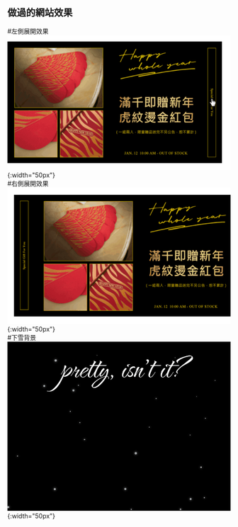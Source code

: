 ## 做過的網站效果

#左側展開效果
![Layla](https://raw.githubusercontent.com/layla4131/Web_function/main/images/gif/left_pop.gif){:width="50px"}         
#右側展開效果    
![Layla](https://raw.githubusercontent.com/layla4131/Web_function/main/images/gif/right_pop.gif){:width="50px"}        
#下雪背景    
![Layla](https://raw.githubusercontent.com/layla4131/Web_function/main/images/snow.gif){:width="50px"}
